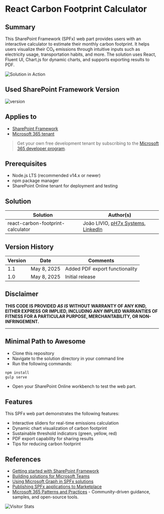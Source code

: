 # React Carbon Footprint Calculator

## Summary

This SharePoint Framework (SPFx) web part provides users with an interactive calculator to estimate their monthly carbon footprint. It helps users visualize their CO₂ emissions through intuitive inputs such as electricity usage, transportation habits, and more. The solution uses React, Fluent UI, Chart.js for dynamic charts, and supports exporting results to PDF.

![Solution in Action](/assets/sample.png)

## Used SharePoint Framework Version

![version](https://img.shields.io/badge/version-1.21.1-green.svg)

## Applies to

* [SharePoint Framework](https://aka.ms/spfx)
* [Microsoft 365 tenant](https://docs.microsoft.com/en-us/sharepoint/dev/spfx/set-up-your-developer-tenant)

> Get your own free development tenant by subscribing to the [Microsoft 365 developer program](http://aka.ms/o365devprogram).

## Prerequisites

* Node.js LTS (recommended v14.x or newer)
* npm package manager
* SharePoint Online tenant for deployment and testing

## Solution

| Solution                          | Author(s)                                                                                                   |
| --------------------------------- | ----------------------------------------------------------------------------------------------------------- |
| react-carbon-footprint-calculator | João LIVIO, [pH7x Systems](https://www.ph7xsystems.com), [LinkedIn](https://www.linkedin.com/in/joaolivio/) |

## Version History

| Version | Date        | Comments                       |
| ------- | ----------- | ------------------------------ |
| 1.1     | May 8, 2025 | Added PDF export functionality |
| 1.0     | May 8, 2025 | Initial release                |

## Disclaimer

**THIS CODE IS PROVIDED *AS IS* WITHOUT WARRANTY OF ANY KIND, EITHER EXPRESS OR IMPLIED, INCLUDING ANY IMPLIED WARRANTIES OF FITNESS FOR A PARTICULAR PURPOSE, MERCHANTABILITY, OR NON-INFRINGEMENT.**

---

## Minimal Path to Awesome

* Clone this repository
* Navigate to the solution directory in your command line
* Run the following commands:

```bash
npm install
gulp serve
```

* Open your SharePoint Online workbench to test the web part.

## Features

This SPFx web part demonstrates the following features:

* Interactive sliders for real-time emissions calculation
* Dynamic chart visualization of carbon footprint
* Sustainable threshold indicators (green, yellow, red)
* PDF export capability for sharing results
* Tips for reducing carbon footprint

## References

* [Getting started with SharePoint Framework](https://docs.microsoft.com/en-us/sharepoint/dev/spfx/set-up-your-developer-tenant)
* [Building solutions for Microsoft Teams](https://docs.microsoft.com/en-us/sharepoint/dev/spfx/build-for-teams-overview)
* [Using Microsoft Graph in SPFx solutions](https://docs.microsoft.com/en-us/sharepoint/dev/spfx/web-parts/get-started/using-microsoft-graph-apis)
* [Publishing SPFx applications to Marketplace](https://docs.microsoft.com/en-us/sharepoint/dev/spfx/publish-to-marketplace-overview)
* [Microsoft 365 Patterns and Practices](https://aka.ms/m365pnp) - Community-driven guidance, samples, and open-source tools.

![Visitor Stats](https://m365-visitor-stats.azurewebsites.net/sp-dev-fx-webparts/samples/react-carbon-footprint-calculator)
